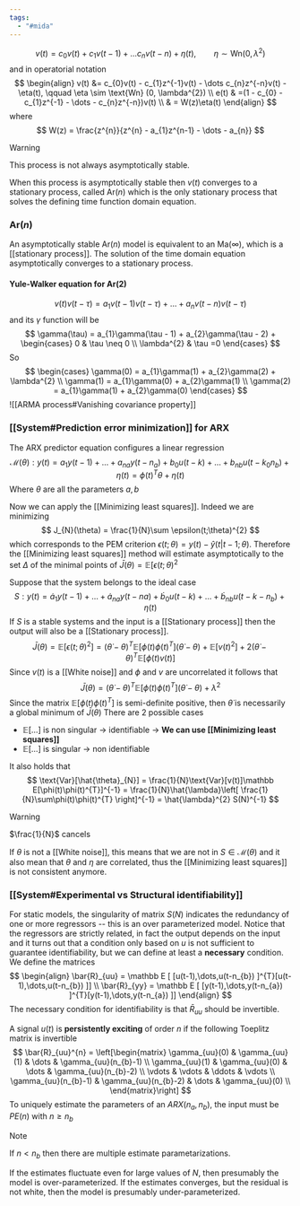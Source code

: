 ```yaml
---
tags:
  - "#mida"
---
```

$$
v(t) = c_{0}v(t) + c_{1}v(t-1) + \dots c_{n}v(t-n) + \eta(t), \qquad \eta \sim \text{Wn} (0, \lambda^{2})
$$
and in operatorial notation
$$
\begin{align}
v(t) &= c_{0}v(t) - c_{1}z^{-1}v(t) - \dots c_{n}z^{-n}v(t) - \eta(t), \qquad \eta \sim \text{Wn} (0, \lambda^{2}) \\
e(t) & =(1 - c_{0} - c_{1}z^{-1} - \dots - c_{n}z^{-n})v(t) \\
	 & = W(z)\eta(t)
\end{align}
$$
where
$$
W(z) = \frac{z^{n}}{z^{n} - a_{1}z^{n-1} - \dots - a_{n}}
$$
>[!warning]
This process is not always asymptotically stable.

When this process is asymptotically stable then $v(t)$ converges to a stationary process, called $\text{Ar}(n)$ which is the only stationary process that solves the defining time function domain equation.
### $\text{Ar}(n)$

An asymptotically stable $\text{Ar}(n)$ model is equivalent to an $\text{Ma}(\infty)$, which is a [[stationary process]]. The solution of the time domain equation asymptotically converges to a stationary process.
#### Yule-Walker equation for $\text{Ar(2)}$
$$
v(t)v(t-\tau) = a_{1}v(t-1)v(t-\tau) + \dots + a_{n}v(t-n)v(t-\tau)
$$
and  its $\gamma$ function will be
$$
\gamma(\tau) = a_{1}\gamma(\tau - 1)  + a_{2}\gamma(\tau - 2) + \begin{cases}
0  & \tau \neq 0 \\
\lambda^{2}  & \tau =0
\end{cases}
$$
So
$$
\begin{cases}
\gamma(0) = a_{1}\gamma(1) + a_{2}\gamma(2) + \lambda^{2} \\
\gamma(1) = a_{1}\gamma(0) + a_{2}\gamma(1) \\
\gamma(2) = a_{1}\gamma(1) + a_{2}\gamma(0)
\end{cases}
$$
![[ARMA process#Vanishing covariance property]]
### [[System#Prediction error minimization]] for ARX

The ARX predictor equation configures a linear regression 
$$
\mathcal  M(\theta): y(t) = a_{1}y(t-1) + \dots + a_{na}y(t-n_{a} ) + b_{0}u(t-k) + \dots + b_{nb}u(t-k_{0}n_{b}) + \eta(t) = \phi(t)^{T}\theta + \eta(t)
$$
Where $\theta$ are all the parameters $a,b$

Now we can apply the [[Minimizing least squares]]. Indeed we are minimizing
$$
J_{N}(\theta) = \frac{1}{N}\sum \epsilon(t;\theta)^{2}
$$
which corresponds to the PEM criterion $\epsilon(t;\theta) = y(t) - \hat{y}(t|t-1;\theta)$. Therefore the [[Minimizing least squares]] method will estimate asymptotically to the set $\Delta$ of the minimal points of $\bar{J}(\theta) = \mathbb E[\epsilon(t;\theta)^{2}$

Suppose that the system belongs to the ideal case
$$
S: y(t) = \dot{a}_{1}y(t-1) + \dots + \dot{a}_{na}y(t-na) + \dot{b}_{0}u(t-k) + \dots + \dot{b}_{nb}u(t - k - n_{b}) + \eta (t)
$$
If $S$ is a stable systems and the input is a [[Stationary process]] then the output will also be a [[Stationary process]].
$$
\bar{J}(\theta) = \mathbb E[\epsilon(t;\theta)^{2}] = (\dot{\theta} - \theta)^{T}\mathbb E[\phi(t)\phi(t)^{T}](\dot{\theta}-\theta) + \mathbb E[v(t)^{2} ] + 2(\dot{\theta}-\theta)^{T}\mathbb  E[\phi(t)v(t) ]
$$
Since $v(t)$ is a [[White noise]] and $\phi$ and $v$ are uncorrelated it follows that
$$
\bar{J}(\theta) = (\dot{\theta} - \theta)^{T}\mathbb E[ \phi(t) \phi(t)^{T}](\dot{\theta} - \theta) + \lambda^{2}
$$
Since the matrix $\mathbb E[\phi(t)\phi(t)^{T}]$ is semi-definite positive, then $\dot{\theta}$ is necessarily a global minimum of $\bar{J}(\theta)$
There are 2 possible cases
- $\mathbb E[\dots]$ is non singular $\to$ identifiable $\to$ **We can use [[Minimizing least squares]]**
- $\mathbb E[\dots]$ is singular $\to$ non identifiable

It also holds that 
$$
\text{Var}[\hat{\theta}_{N}] = \frac{1}{N}\text{Var}[v(t)]\mathbb E[\phi(t)\phi(t)^{T}]^{-1} = \frac{1}{N}\hat{\lambda}\left[ \frac{1}{N}\sum\phi(t)\phi(t)^{T} \right]^{-1} = \hat{\lambda}^{2} S(N)^{-1}
$$
>[!warning]
>$\frac{1}{N}$ cancels

If $\theta$ is not a [[White noise]], this means that we are not in $S\in \mathcal M(\theta)$ and it also mean that $\theta$ and $\eta$ are correlated, thus the [[Minimizing least squares]] is not consistent anymore.
### [[System#Experimental vs Structural identifiability]]

For static models, the singularity of matrix $S(N)$ indicates the redundancy of one or more regressors -- this is an over parameterized model. Notice that the regressors are strictly related, in fact the output depends on the input and it turns out that a condition only based on $u$ is not sufficient to guarantee identifiability, but we can define at least a **necessary** condition. We define the matrices
$$
\begin{align}
\bar{R}_{uu} = \mathbb E [ [u(t-1),\dots,u(t-n_{b}) ]^{T}[u(t-1),\dots,u(t-n_{b}) ]] \\
\bar{R}_{yy} = \mathbb E [ [y(t-1),\dots,y(t-n_{a}) ]^{T}[y(t-1),\dots,y(t-n_{a}) ]] 
\end{align}
$$
The necessary condition for identifiability is that $\bar{R}_{uu}$ should be invertible.

A signal $u(t)$ is **persistently exciting** of order $n$ if the following Toeplitz matrix is invertible
$$
\bar{R}_{uu}^{n} = \left[\begin{matrix}
\gamma_{uu}(0)  & \gamma_{uu}(1)  & \dots  & \gamma_{uu}(n_{b}-1) \\
\gamma_{uu}(1)  & \gamma_{uu}(0)  & \dots  & \gamma_{uu}(n_{b}-2) \\
\vdots  & \vdots  & \ddots  & \vdots \\
\gamma_{uu}(n_{b}-1)  & \gamma_{uu}(n_{b}-2)  & \dots  & \gamma_{uu}(0) \\
\end{matrix}\right]
$$
To uniquely estimate the parameters of an $ARX(n_{a}, n_{b})$, the input must be $PE(n)$ with $n\geq n_{b}$

>[!note]
>If $n<n_{b}$ then there are multiple estimate parametarizations.

If the estimates fluctuate even for large values of $N$, then presumably the model is over-parameterized.
If the estimates converges, but the residual is not white, then the model is presumably under-parameterized.
